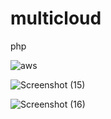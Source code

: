 # multicloud
php




![aws](https://user-images.githubusercontent.com/45136716/84601077-696aeb00-ae9b-11ea-9954-26b70ba4ff1b.jpg)



![Screenshot (15)](https://user-images.githubusercontent.com/45136716/84601112-a1722e00-ae9b-11ea-8646-ebfa99167f37.png)



![Screenshot (16)](https://user-images.githubusercontent.com/45136716/84601116-a8993c00-ae9b-11ea-881b-d30d445c56f0.png)
